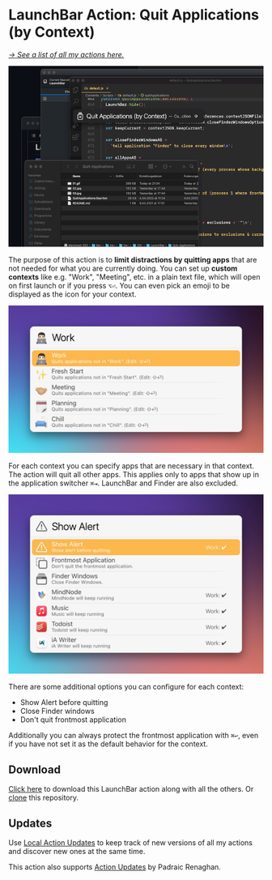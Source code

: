 # LaunchBar Action: Quit Applications (by Context)

*[→ See a list of all my actions here.](https://ptujec.github.io/launchbar)* 

<img src="01.gif" width="640"/> 

The purpose of this action is to **limit distractions by quitting apps** that are not needed for what you are currently doing. 
You can set up **custom contexts** like e.g. "Work", "Meeting", etc. in a plain text file, which will open on first launch or if you press `⌥⏎`. You can even pick an emoji to be displayed as the icon for your context. 

<img src="02.jpg" width="640"/>   

For each context you can specify apps that are necessary in that context. The action will quit all other apps. This applies only to apps that show up in the application switcher `⌘⇥`. LaunchBar and Finder are also excluded. 

<img src="03.jpg" width="640"/>   

There are some additional options you can configure for each context: 
- Show Alert before quitting
- Close Finder windows
- Don't quit frontmost application 

Additionally you can always protect the frontmost application with `⌘↩`, even if you have not set it as the default behavior for the context.

## Download

[Click here](https://github.com/Ptujec/LaunchBar/archive/refs/heads/master.zip) to download this LaunchBar action along with all the others. Or [clone](https://docs.github.com/en/repositories/creating-and-managing-repositories/cloning-a-repository) this repository.

## Updates

Use [Local Action Updates](https://github.com/Ptujec/LaunchBar/tree/master/Local-Action-Updates#launchbar-action-local-action-updates) to keep track of new versions of all my actions and discover new ones at the same time. 

This action also supports [Action Updates](https://github.com/prenagha/launchbar) by Padraic Renaghan.

